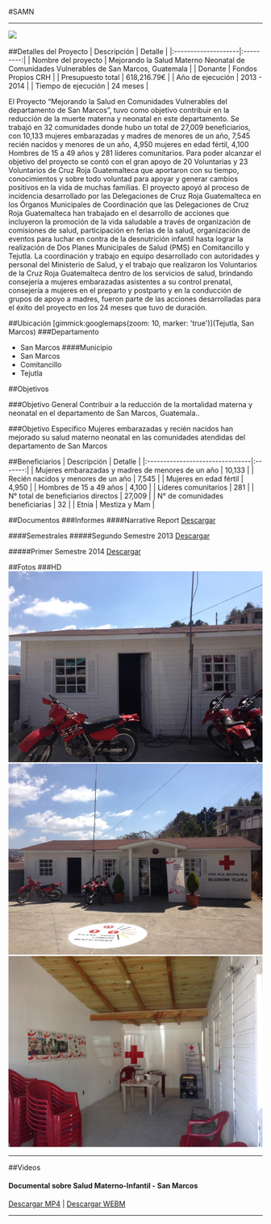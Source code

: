 #SAMN
- - - - - - - - - - - - - - - - - - - - - - - - - - - - - - - - - - -

![](p14-samn/portada.jpg)

##Detalles del Proyecto
| Descripción         | Detalle   |
|:--------------------|:---------:|
| Nombre del proyecto | Mejorando la Salud Materno Neonatal de Comunidades Vulnerables de San Marcos, Guatemala |
| Donante             | Fondos Propios CRH |
| Presupuesto total   | 618,216.79€ |
| Año de ejecución    | 2013 - 2014 |
| Tiempo de ejecución | 24 meses |

El Proyecto “Mejorando la Salud en Comunidades Vulnerables del departamento de San Marcos”, tuvo como objetivo contribuir en la reducción de la muerte materna y neonatal en este departamento.  Se trabajó en 32 comunidades donde hubo un total de 27,009  beneficiarios, con 10,133 mujeres embarazadas y madres de menores de un año, 7,545 recién nacidos y menores de un año,  4,950 mujeres en edad fértil, 4,100 Hombres de 15 a 49 años y 281 líderes comunitarios. Para poder alcanzar el objetivo del proyecto se contó con el gran apoyo de 20 Voluntarias y 23 Voluntarios de Cruz Roja Guatemalteca que aportaron con su tiempo, conocimientos y sobre todo voluntad para apoyar y generar cambios positivos en la vida de muchas familias. El proyecto apoyó al proceso de incidencia desarrollado por las Delegaciones de Cruz Roja Guatemalteca en los Órganos Municipales de Coordinación que las Delegaciones de Cruz Roja Guatemalteca han trabajado en el desarrollo de acciones que incluyeron la promoción de la vida saludable a través de organización de comisiones de salud, participación en ferias de la salud, organización de eventos para luchar en contra de la desnutrición infantil hasta lograr la realización de Dos Planes Municipales de Salud (PMS) en Comitancillo y Tejutla. La coordinación y trabajo en equipo desarrollado con autoridades y personal del Ministerio de Salud, y el trabajo que realizaron los Voluntarios de la Cruz Roja Guatemalteca dentro de los servicios de salud, brindando consejería a mujeres embarazadas asistentes a su control prenatal, consejería a mujeres en el preparto y postparto y en la conducción de grupos de apoyo a madres, fueron parte de las acciones desarrolladas para el éxito del proyecto en los 24 meses que tuvo de duración.

##Ubicación
[gimmick:googlemaps(zoom: 10, marker: 'true')](Tejutla, San Marcos)
###Departamento
* San Marcos
####Municipio
* San Marcos
* Comitancillo
* Tejutla

##Objetivos

###Objetivo General
Contribuir a la reducción de la mortalidad materna y neonatal en el departamento de San Marcos, Guatemala..

###Objetivo Específico
Mujeres embarazadas y recién nacidos han mejorado su salud materno neonatal en las comunidades atendidas del departamento de San Marcos

##Beneficiarios
| Descripción                     | Detalle |
|:--------------------------------|:-------:|
| Mujeres embarazadas y madres de menores de un año | 10,133 |
| Recién nacidos y menores de un año | 7,545 |
| Mujeres en edad fértil | 4,950 |
| Hombres de 15 a 49 años | 4,100 |
| Líderes comunitarios | 281 |
| N° total de beneficiarios directos | 27,009 |
| N° de comunidades beneficiarias | 32	|
| Etnia                           | Mestiza y Mam |


##Documentos
###Informes
####Narrative Report
<a class="media {}" href="proyectos/p14-samn/2-informes/narrative_report_20130731.pdf"></a>
<a class="descarga-pdf" href="p14-samn/2-informes/narrative_report_20130731.pdf">Descargar</a>

####Semestrales
#####Segundo Semestre 2013
<a class="media {}" href="proyectos/p14-samn/2-informes/informe_semestral_samn_20140126.pdf"></a>
<a class="descarga-pdf" href="p14-samn/2-informes/informe_semestral_samn_20140126.pdf">Descargar</a>

#####Primer Semestre 2014
<a class="media {}" href="proyectos/p14-samn/2-informes/informe_semestral_samn_20140630.pdf"></a>
<a class="descarga-pdf" href="p14-samn/2-informes/informe_semestral_samn_20140630.pdf">Descargar</a>

##Fotos
###HD
![](p14-samn/6-fotografias/01-delegacion_tejutla.jpg)
![](p14-samn/6-fotografias/02-delegacion_tejutla.jpg)
![](p14-samn/6-fotografias/03-delegacion_tejutla.jpg)

- - -

##Videos
#### Documental sobre Salud Materno-Infantil - San Marcos
[](http://www.youtube.com/watch?v=-6Y_FSgIfYY)
[Descargar MP4](p14-samn/5-herramientas/documental_materno_infantil_san_marcos_hd.mp4 "Documental sobre Salud Materno-Infantil - San Marcos") | [Descargar WEBM](p14-samn/5-herramientas/documental_materno_infantil_san_marcos_hd.webm "Documental sobre Salud Materno-Infantil - San Marcos")

- - - - - - - - - - - - - - - - - - - - - - - - - - - - - - - - - - -

[p01]: proyectos/p01.md	"Programa para el Desarrollo"
[p02]: proyectos/p02.md	"Cooperación Holandesa para Ayuda en Centroamérica -CHACA-"
[p03]: proyectos/p03.md	"Atención a la salud preventiva, agua y saneamiento en 12 comunidades de Alta Verapaz, Guatemala"
[p04]: proyectos/p04.md	"Fortalecimiento de las Capacidades para la mitigación de desastres en el Municipio de Cobán y 30 comunidades de la cuenca del Río Chixoy"
[p05]: proyectos/p05.md	"Reduciendo los Riesgos en Comunidades Vulnerables del  Municipio de Santo Domingo, Departamento de Suchitepéquez, Guatemala"
[p06]: proyectos/p06.md	"Fortaleciendo capacidades ante los riesgos de Cambio Climático en el Oriente de Guatemala"
[p07]: proyectos/p07.md	"Reducción de Vulnerabilidades ante los efectos del Cambio Climático en Guatemala, Fase II"
[p08]: proyectos/p08.md	"Trabajando juntos podemos reducir los riesgos en las comunidades vulnerables de Champerico y Retalhuleu, Guatemala"
[p09]: proyectos/p09.md	"Respuesta inmediata ante las inundaciones provocadas por la Tormenta AGATHA, en la región suroccidente de Guatemala"
[p10]: proyectos/p10.md	"Fortaleciendo la Resiliencia de las comunidades ante los efectos de los desastres en parcelamiento La Máquina, Suchitepéquez y Retalhuleu"
[p11]: proyectos/p11.md	"Reducción del riesgo de desastres incrementados por el Cambio Climático"
[p12]: proyectos/p12.md	"Respuesta Inmediata a los efectos de los sismos en el departamento de Santa Rosa, Guatemala"
[p13]: proyectos/p13.md	"Aumentando la resiliencia ante los desastres en el departamento del Peten, Guatemala"
[p14]: proyectos/p14.md	"Mejorando la Salud Materno Neonatal de Comunidades Vulnerables de San Marcos, Guatemala"

<script type="text/javascript">$('.media').media();</script>